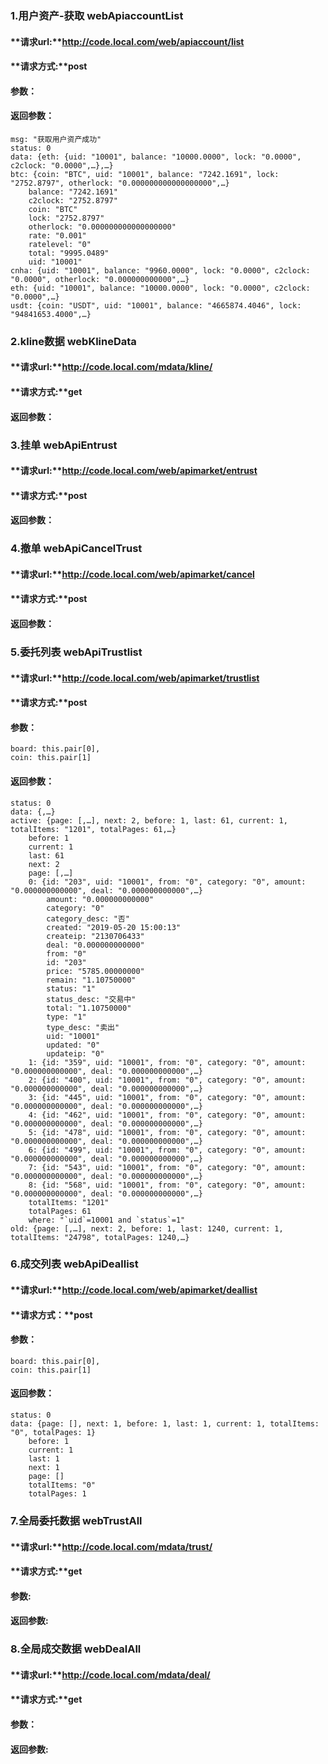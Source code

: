 ### 1.用户资产-获取 webApiaccountList
#### **请求url:**http://code.local.com/web/apiaccount/list
#### **请求方式:**post
#### **参数：**

#### **返回参数：**
    msg: "获取用户资产成功"
    status: 0
    data: {eth: {uid: "10001", balance: "10000.0000", lock: "0.0000", c2clock: "0.0000",…},…}
    btc: {coin: "BTC", uid: "10001", balance: "7242.1691", lock: "2752.8797", otherlock: "0.000000000000000000",…}
        balance: "7242.1691"
        c2clock: "2752.8797"
        coin: "BTC"
        lock: "2752.8797"
        otherlock: "0.000000000000000000"
        rate: "0.001"
        ratelevel: "0"
        total: "9995.0489"
        uid: "10001"
    cnha: {uid: "10001", balance: "9960.0000", lock: "0.0000", c2clock: "0.0000", otherlock: "0.000000000000",…}
    eth: {uid: "10001", balance: "10000.0000", lock: "0.0000", c2clock: "0.0000",…}
    usdt: {coin: "USDT", uid: "10001", balance: "4665874.4046", lock: "94841653.4000",…}


### 2.kline数据  webKlineData
#### **请求url:**http://code.local.com/mdata/kline/
#### **请求方式:**get

#### **返回参数：**


### 3.挂单 webApiEntrust
#### **请求url:**http://code.local.com/web/apimarket/entrust
#### **请求方式:**post

#### **返回参数：**


### 4.撤单 webApiCancelTrust
#### **请求url:**http://code.local.com/web/apimarket/cancel
#### **请求方式:**post

#### **返回参数：**


### 5.委托列表 webApiTrustlist
#### **请求url:**http://code.local.com/web/apimarket/trustlist
#### **请求方式:**post
#### **参数：**
    board: this.pair[0],
    coin: this.pair[1]

#### **返回参数：**
    status: 0
    data: {,…}
    active: {page: [,…], next: 2, before: 1, last: 61, current: 1, totalItems: "1201", totalPages: 61,…}
        before: 1
        current: 1
        last: 61
        next: 2
        page: [,…]
        0: {id: "203", uid: "10001", from: "0", category: "0", amount: "0.000000000000", deal: "0.000000000000",…}
            amount: "0.000000000000"
            category: "0"
            category_desc: "否"
            created: "2019-05-20 15:00:13"
            createip: "2130706433"
            deal: "0.000000000000"
            from: "0"
            id: "203"
            price: "5785.00000000"
            remain: "1.10750000"
            status: "1"
            status_desc: "交易中"
            total: "1.10750000"
            type: "1"
            type_desc: "卖出"
            uid: "10001"
            updated: "0"
            updateip: "0"
        1: {id: "359", uid: "10001", from: "0", category: "0", amount: "0.000000000000", deal: "0.000000000000",…}
        2: {id: "400", uid: "10001", from: "0", category: "0", amount: "0.000000000000", deal: "0.000000000000",…}
        3: {id: "445", uid: "10001", from: "0", category: "0", amount: "0.000000000000", deal: "0.000000000000",…}
        4: {id: "462", uid: "10001", from: "0", category: "0", amount: "0.000000000000", deal: "0.000000000000",…}
        5: {id: "478", uid: "10001", from: "0", category: "0", amount: "0.000000000000", deal: "0.000000000000",…}
        6: {id: "499", uid: "10001", from: "0", category: "0", amount: "0.000000000000", deal: "0.000000000000",…}
        7: {id: "543", uid: "10001", from: "0", category: "0", amount: "0.000000000000", deal: "0.000000000000",…}
        8: {id: "568", uid: "10001", from: "0", category: "0", amount: "0.000000000000", deal: "0.000000000000",…}
        totalItems: "1201"
        totalPages: 61
        where: "`uid`=10001 and `status`=1"
    old: {page: [,…], next: 2, before: 1, last: 1240, current: 1, totalItems: "24798", totalPages: 1240,…}


### 6.成交列表 webApiDeallist
#### **请求url:**http://code.local.com/web/apimarket/deallist
#### **请求方式：**post
#### **参数：**
    board: this.pair[0],
    coin: this.pair[1]

#### **返回参数：**
    status: 0
    data: {page: [], next: 1, before: 1, last: 1, current: 1, totalItems: "0", totalPages: 1}
        before: 1
        current: 1
        last: 1
        next: 1
        page: []
        totalItems: "0"
        totalPages: 1

### 7.全局委托数据 webTrustAll
#### **请求url:**http://code.local.com/mdata/trust/
#### **请求方式:**get
#### **参数:**

#### **返回参数:**

### 8.全局成交数据 webDealAll
#### **请求url:**http://code.local.com/mdata/deal/
#### **请求方式:**get
#### **参数：**

#### **返回参数:**





